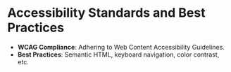 # Accessibility Standards and Best Practices

- **WCAG Compliance**: Adhering to Web Content Accessibility Guidelines.
- **Best Practices**: Semantic HTML, keyboard navigation, color contrast, etc.
